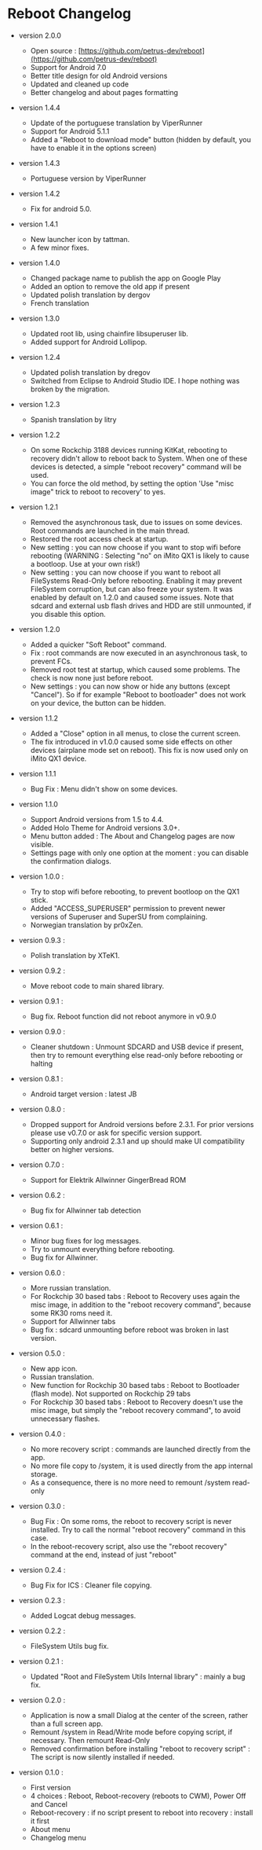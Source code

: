 # Reboot Changelog #

* version 2.0.0
  * Open source : [https://github.com/petrus-dev/reboot](https://github.com/petrus-dev/reboot)
  * Support for Android 7.0
  * Better title design for old Android versions
  * Updated and cleaned up code
  * Better changelog and about pages formatting

* version 1.4.4
  * Update of the portuguese translation by ViperRunner
  * Support for Android 5.1.1
  * Added a "Reboot to download mode" button (hidden by default, you have to enable it in the options screen)

* version 1.4.3
  * Portuguese version by ViperRunner

* version 1.4.2
  * Fix for android 5.0.

* version 1.4.1
  * New launcher icon by tattman.
  * A few minor fixes.

* version 1.4.0
  * Changed package name to publish the app on Google Play
  * Added an option to remove the old app if present
  * Updated polish translation by dergov
  * French translation

* version 1.3.0
  * Updated root lib, using chainfire libsuperuser lib.
  * Added support for Android Lollipop.

* version 1.2.4
  * Updated polish translation by dregov
  * Switched from Eclipse to Android Studio IDE. I hope nothing was broken by the migration.

* version 1.2.3
  * Spanish translation by litry

* version 1.2.2
  * On some Rockchip 3188 devices running KitKat, rebooting to recovery didn't allow to reboot back to System. When one of these devices is detected, a simple "reboot recovery" command will be used.
  * You can force the old method, by setting the option 'Use "misc image" trick to reboot to recovery' to yes.

* version 1.2.1
  * Removed the asynchronous task, due to issues on some devices. Root commands are launched in the main thread.
  * Restored the root access check at startup.
  * New setting : you can now choose if you want to stop wifi before rebooting (WARNING : Selecting "no" on iMito QX1 is likely to cause a bootloop. Use at your own risk!)
  * New setting : you can now choose if you want to reboot all FileSystems Read-Only before rebooting. Enabling it may prevent FileSystem corruption, but can also freeze your system. It was enabled by default on 1.2.0 and caused some issues. Note that sdcard and external usb flash drives and HDD are still unmounted, if you disable this option.

* version 1.2.0
  * Added a quicker "Soft Reboot" command.
  * Fix : root commands are now executed in an asynchronous task, to prevent FCs.
  * Removed root test at startup, which caused some problems. The check is now none just before reboot.
  * New settings : you can now show or hide any buttons (except "Cancel"). So if for example "Reboot to bootloader" does not work on your device, the button can be hidden.

* version 1.1.2
  * Added a "Close" option in all menus, to close the current screen.
  * The fix introduced in v1.0.0 caused some side effects on other devices (airplane mode set on reboot). This fix is now used only on iMito QX1 device.  

* version 1.1.1
  * Bug Fix : Menu didn't show on some devices.

* version 1.1.0
  * Support Android versions from 1.5 to 4.4.
  * Added Holo Theme for Android versions 3.0+.
  * Menu button added : The About and Changelog pages are now visible.
  * Settings page with only one option at the moment : you can disable the confirmation dialogs.

* version 1.0.0 :
  * Try to stop wifi before rebooting, to prevent bootloop on the QX1 stick.
  * Added "ACCESS_SUPERUSER" permission to prevent newer versions of Superuser and SuperSU from complaining.
  * Norwegian translation by pr0xZen.

* version 0.9.3 :
  * Polish translation by XTeK1.

* version 0.9.2 :
  * Move reboot code to main shared library.

* version 0.9.1 :
  * Bug fix. Reboot function did not reboot anymore in v0.9.0

* version 0.9.0 :
  * Cleaner shutdown : Unmount SDCARD and USB device if present, then try to remount everything else read-only before rebooting or halting

* version 0.8.1 :
  * Android target version : latest JB

* version 0.8.0 :
  * Dropped support for Android versions before 2.3.1. For prior versions please use v0.7.0 or ask for specific version support.
  * Supporting only android 2.3.1 and up should make UI compatibility better on higher versions.

* version 0.7.0 :
  * Support for Elektrik Allwinner GingerBread ROM

* version 0.6.2 :
  * Bug fix for Allwinner tab detection

* version 0.6.1 :
  * Minor bug fixes for log messages.
  * Try to unmount everything before rebooting.
  * Bug fix for Allwinner.

* version 0.6.0 :
  * More russian translation.
  * For Rockchip 30 based tabs : Reboot to Recovery uses again the misc image, in addition to the "reboot recovery command", because some RK30 roms need it.
  * Support for Allwinner tabs
  * Bug fix : sdcard unmounting before reboot was broken in last version.

* version 0.5.0 :
  * New app icon.
  * Russian translation.
  * New function for Rockchip 30 based tabs : Reboot to Bootloader (flash mode). Not supported on Rockchip 29 tabs
  * For Rockchip 30 based tabs : Reboot to Recovery doesn't use the misc image, but simply the "reboot recovery command", to avoid unnecessary flashes.

* version 0.4.0 :
  * No more recovery script : commands are launched directly from the app.
  * No more file copy to /system, it is used directly from the app internal storage.
  * As a consequence, there is no more need to remount /system read-only

* version 0.3.0 :
  * Bug Fix : On some roms, the reboot to recovery script is never installed. Try to call the normal "reboot recovery" command in this case.
  * In the reboot-recovery script, also use the "reboot recovery" command at the end, instead of just "reboot"
  
* version 0.2.4 :
  * Bug Fix for ICS : Cleaner file copying.

* version 0.2.3 :
  * Added Logcat debug messages.

* version 0.2.2 :
  * FileSystem Utils bug fix.

* version 0.2.1 :
  * Updated "Root and FileSystem Utils Internal library" : mainly a bug fix.

* version 0.2.0 :
  * Application is now a small Dialog at the center of the screen, rather than a full screen app.
  * Remount /system in Read/Write mode before copying script, if necessary. Then remount Read-Only
  * Removed confirmation before installing "reboot to recovery script" : The script is now silently installed if needed.

* version 0.1.0 :
  * First version
  * 4 choices : Reboot, Reboot-recovery (reboots to CWM), Power Off and Cancel
  * Reboot-recovery : if no script present to reboot into recovery : install it first
  * About menu
  * Changelog menu